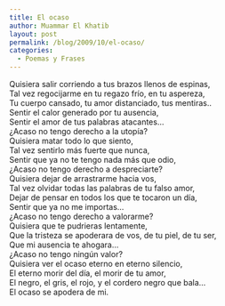 ```yaml
---
title: El ocaso
author: Muammar El Khatib
layout: post
permalink: /blog/2009/10/el-ocaso/
categories:
  - Poemas y Frases
---
```

Quisiera salir corriendo a tus brazos llenos de espinas,  
Tal vez regocijarme en tu regazo frío, en tu aspereza,  
Tu cuerpo cansado, tu amor distanciado, tus mentiras..  
Sentir el calor generado por tu ausencia,  
Sentir el amor de tus palabras atacantes&#8230;  
¿Acaso no tengo derecho a la utopía?  
Quisiera matar todo lo que siento,  
Tal vez sentirlo más fuerte que nunca,  
Sentir que ya no te tengo nada más que odio,  
¿Acaso no tengo derecho a despreciarte?  
Quisiera dejar de arrastrarme hacia vos,  
Tal vez olvidar todas las palabras de tu falso amor,  
Dejar de pensar en todos los que te tocaron un día,  
Sentir que ya no me importas&#8230;  
¿Acaso no tengo derecho a valorarme?  
Quisiera que te pudrieras lentamente,  
Que la tristeza se apoderara de vos, de tu piel, de tu ser,  
Que mi ausencia te ahogara&#8230;  
¿Acaso no tengo ningún valor?  
Quisiera ver el ocaso eterno en eterno silencio,  
El eterno morir del día, el morir de tu amor,  
El negro, el gris, el rojo, y el cordero negro que bala&#8230;  
El ocaso se apodera de mi.